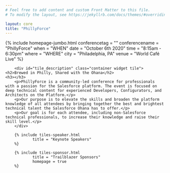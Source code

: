 ```yaml
---
# Feel free to add content and custom Front Matter to this file.
# To modify the layout, see https://jekyllrb.com/docs/themes/#overriding-theme-defaults

layout: core
title: "PhillyForce"
---
```

<div class="container-flex">
        {% include homepage-jumbo.html
                conferencetag = ""
                conferencename = "PhillyForce"
                when = "WHEN"
                date = "October 6th 2020"
                time = "8:15am - 6:30pm"
                where = "WHERE"
                city = "Philadelphia, PA"
                venue = "World Café Live"
        %}

        <div id="tile_description" class="container widget tile">
	<h2>Brewed in Philly, Shared with the Ohana</h2>
	<h3></h3>
        <p>PhillyForce is a community-led conference for professionals with a passion for the Salesforce platform. The event is focused on deep technical content for experienced Developers, Configurators, and Architects on the Platform.</p>
        <p>Our purpose is to elevate the skills and broaden the platform knowledge of all attendees by bringing together the best and brightest technical talent the Salesforce Ohana has to offer.</p>
        <p>Our goal is for each attendee, including non-Salesforce technical professionals, to increase their knowledge and raise their skill level.</p>
        </div>

        {% include tiles-speaker.html 
                title = "Keynote Speakers"
        %}

        {% include tiles-sponsor.html 
                title = "Trailblazer Sponsors"
                homepage = true
        %}

</div>
